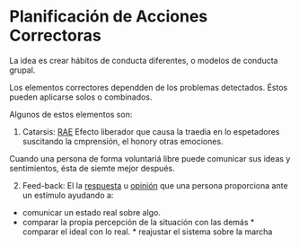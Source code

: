 # Planificación de Acciones Correctoras

La idea es crear hábitos de conducta diferentes, o modelos de  conducta grupal.

Los elementos correctores dependden de los problemas detectados.
Éstos pueden aplicarse solos o combinados.

Algunos de estos elementos son:
1. Catarsis:
  [RAE](http://dle.rae.es/srv/search?m=30&w=catarsis)
  Efecto liberador que causa la traedia en lo espetadores suscitando la cmprensión, el honory otras emociones.
  
  Cuando una persona de forma voluntariá libre puede comunicar sus ideas y sentimientos, ésta de siemte mejor después.
 
 2. Feed-back:
  El la [respuesta](http://dle.rae.es/?id=WD6Vhya) u [opinión](http://dle.rae.es/?id=R6gqDaZ) que una persona proporciona ante un estímulo ayudando a:
  * comunicar un estado real sobre algo.
   * comparar la propia percepción de la situación con las demás
    * comparar el ideal con lo real.
    * reajustar el sistema sobre la marcha
